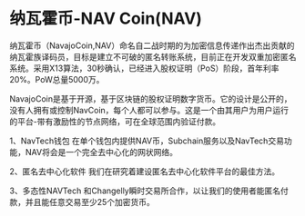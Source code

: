 # 纳瓦霍币-NAV Coin(NAV)

纳瓦霍币（NavajoCoin,NAV）命名自二战时期的为加密信息传递作出杰出贡献的纳瓦霍族译码员，目标是建立不可破的匿名转账系统，目前正在开发双重加密匿名系统。采用X13算法，30秒确认，已经进入股权证明（PoS）阶段，首年利率20%。PoW总量5000万。

NavajoCoin是基于开源，基于区块链的股权证明数字货币。它的设计是公开的，没有人拥有或控制NavCoin，每个人都可以参与。这是一个由其用户为用户运行的平台-带有激励性的节点网络，可在全球范围内验证付款。

1、NavTech钱包
在单个钱包内提供NAV币，Subchain服务以及NavTech交易功能，NAV将会是一个完全去中心化的网状网络。

2、匿名去中心化软件
我们在研究着建设匿名去中心化软件平台的最佳方法。

3、多态性NAVTech
和Changelly瞬时交易所合作，以让我们的使用者能匿名付款，并且能任意交易至少25个加密货币。
